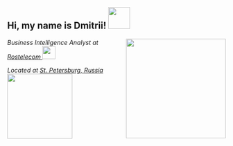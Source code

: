 <h2>Hi, my name is Dmitrii! <img src="https://media.giphy.com/media/12oufCB0MyZ1Go/giphy.gif" width="50"></h2>
<img align='right' src="https://media.giphy.com/media/M9gbBd9nbDrOTu1Mqx/giphy.gif" width="230">
<p><em>Business Intelligence Analyst at <a href="https://www.linkedin.com/company/rostelecom">Rostelecom </a><img src="https://media.giphy.com/media/WUlplcMpOCEmTGBtBW/giphy.gif" width="30"> 
<p><em>Located at <a href="https://en.wikipedia.org/wiki/Saint_Petersburg">St. Petersburg, Russia </a><img src = "https://media.giphy.com/media/W23GYlfHeN5wcftGPJ/giphy.gif" width = "150">
</em></p>

